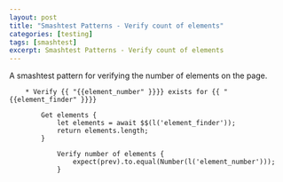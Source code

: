 ```yaml
---
layout: post
title: "Smashtest Patterns - Verify count of elements"
categories: [testing]
tags: [smashtest]
excerpt: Smashtest Patterns - Verify count of elements
---
```


A smashtest pattern for verifying the number of elements on the page.


```
    * Verify {{ "{{element_number" }}}} exists for {{ "{{element_finder" }}}}

        Get elements {
            let elements = await $$(l('element_finder'));
            return elements.length;
        }

            Verify number of elements {
                expect(prev).to.equal(Number(l('element_number')));
            }
```
